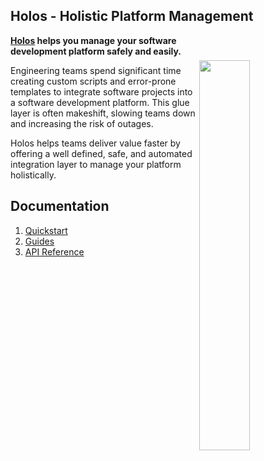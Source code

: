 ## Holos - Holistic Platform Management

<img width="40%"
align="right"
style="display: block; margin: 40px auto;"
src="https://openinfrastructure.co/blog/2016/02/27/logo/logorectangle.png">

**[Holos] helps you manage your software development platform safely and easily.**

Engineering teams spend significant time creating custom scripts and error-prone templates to integrate software projects into a software development platform. This glue layer is often makeshift, slowing teams down and increasing the risk of outages.

Holos helps teams deliver value faster by offering a well defined, safe, and automated integration layer to manage your platform holistically.

## Documentation

1. [Quickstart]
2. [Guides]
3. [API Reference]

[Holos]: https://holos.run/
[Quickstart]: https://holos.run/docs/quickstart/
[Guides]: https://holos.run/docs/guides/
[API Reference]: https://holos.run/docs/api/author/
